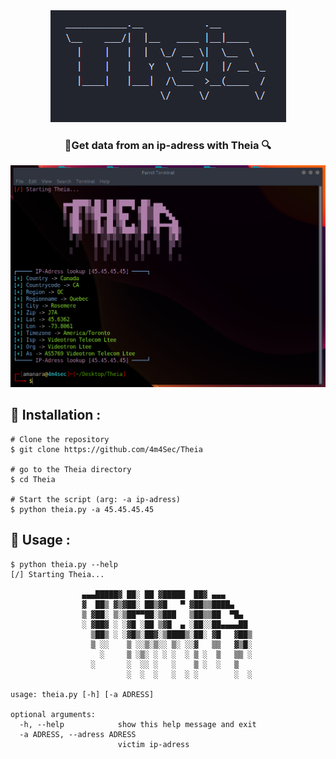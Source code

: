 <div align="center">
    <img src="https://github.com/4m4Sec/Theia/blob/main/images/ascii.png">
    <h3>🔎Get data from an ip-adress with Theia 🔍</h3>
    <img src="https://github.com/4m4Sec/Theia/blob/main/images/shell.png">
</div>

## 📌 Installation :
```console
# Clone the repository
$ git clone https://github.com/4m4Sec/Theia

# go to the Theia directory
$ cd Theia

# Start the script (arg: -a ip-adress)
$ python theia.py -a 45.45.45.45
```

## 📌 Usage :
```console
$ python theia.py --help
[/] Starting Theia...

                ▄▄▄█████▓ ██░ ██ ▓█████  ██▓ ▄▄▄         
                ▓  ██▒ ▓▒▓██░ ██▒▓█   ▀ ▓██▒▒████▄       
                ▒ ▓██░ ▒░▒██▀▀██░▒███   ▒██▒▒██  ▀█▄     
                ░ ▓██▓ ░ ░▓█ ░██ ▒▓█  ▄ ░██░░██▄▄▄▄██    
                  ▒██▒ ░ ░▓█▒░██▓░▒████▒░██░ ▓█   ▓██▒   
                  ▒ ░░    ▒ ░░▒░▒░░ ▒░ ░░▓   ▒▒   ▓▒█░   
                    ░     ▒ ░▒░ ░ ░ ░  ░ ▒ ░  ▒   ▒▒ ░   
                  ░       ░  ░░ ░   ░    ▒ ░  ░   ▒      
                          ░  ░  ░   ░  ░ ░        ░  ░ 
    
usage: theia.py [-h] [-a ADRESS]

optional arguments:
  -h, --help            show this help message and exit
  -a ADRESS, --adress ADRESS
                        victim ip-adress
```
